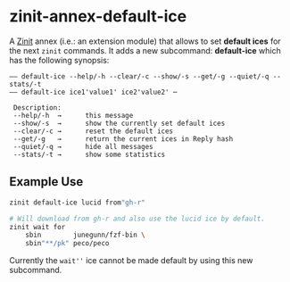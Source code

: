 # zinit-annex-default-ice

A [Zinit](https://github.com/zdharma-continuum/zinit) annex (i.e.: an extension module) that allows to set **default
ices** for the next `zinit` commands. It adds a new subcommand: **default-ice** which has the following synopsis:

```
—— default-ice --help/-h --clear/-c --show/-s --get/-g --quiet/-q --stats/-t 
—— default-ice ice1'value1' ice2'value2' ⋯ 

 Description:
 --help/-h	→      this message
 --show/-s	→      show the currently set default ices
 --clear/-c	→      reset the default ices
 --get/-g	→      return the current ices in Reply hash
 --quiet/-q	→      hide all messages
 --stats/-t	→      show some statistics
```

## Example Use

```zsh
zinit default-ice lucid from"gh-r"

# Will download from gh-r and also use the lucid ice by default.
zinit wait for 
    sbin        junegunn/fzf-bin \
    sbin"**/pk" peco/peco
```

Currently the `wait''` ice cannot be made default by using this new subcommand.

<!-- vim:set ft=markdown tw=79 autoindent fo+=a1n: -->
